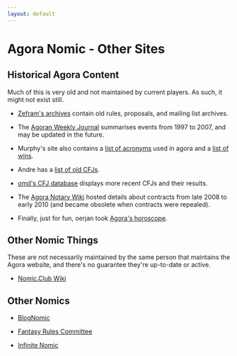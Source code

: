 ```yaml
---
layout: default
---
```


# Agora Nomic - Other Sites

<div class="row" markdown="1">

<div class="col-md-6" markdown="1">

## Historical Agora Content

Much of this is very old and not maintained by current players. As such, it might not exist still.

* [Zefram's archives](http://www.fysh.org/~zefram/agora/) contain old
  rules, proposals, and mailing list archives.

* The [Agoran Weekly Journal](http://zenith.homelinux.net/awj.php)
  summarises events from 1997 to 2007, and may be updated in the
  future.

* Murphy's site also contains a [list of
  acronyms](http://zenith.homelinux.net/agora_acronyms.php) used in
  agora and a [list of
  wins](http://zenith.homelinux.net/agora_winners.php).

* Andre has a [list of old
  CFJs](http://web.archive.org/web/20130115221259/http://www.win.tue.nl/~engels/stare.txt).

* [omd's CFJ database](http://cfj.qoid.us) displays more recent CFJs
  and their results.

* The [Agora Notary Wiki](http://agora-notary.wikidot.com/) hosted
  details about contracts from late 2008 to early 2010 (and became
  obsolete when contracts were repealed).

* Finally, just for fun, oerjan took [Agora's horoscope](http://home.nvg.org/~oerjan/agora-horoscope/).
  
</div>

<div class="col-md-6" markdown="1"> 

## Other Nomic Things

These are not necessarily maintained by the same person that maintains
the Agora website, and there's no guarantee they're up-to-date or
active.

* [Nomic.Club Wiki](https://nomic.club/)

## Other Nomics

* [BlogNomic](https://blognomic.com/)

* [Fantasy Rules Committee](https://groups.google.com/g/frc-play)

* [Infinite Nomic](https://discord.gg/uBFBfsn)

</div>

</div>
